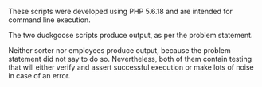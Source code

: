 These scripts were developed using PHP 5.6.18 and are intended for command line execution.

The two duckgoose scripts produce output, as per the problem statement.

Neither sorter nor employees produce output, because the problem statement did not say to do so. Nevertheless, both of them contain testing that will either verify and assert successful execution or make lots of noise in case of an error.